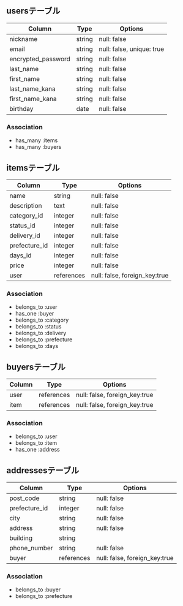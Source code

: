 ## usersテーブル

|Column            |Type  |Options                  |
|------------------|------|-------------------------|
|nickname          |string|null: false              |
|email             |string|null: false, unique: true|
|encrypted_password|string|null: false              |
|last_name         |string|null: false              |
|first_name        |string|null: false              |
|last_name_kana    |string|null: false              |
|first_name_kana   |string|null: false              |
|birthday          |date  |null: false              |

### Association
- has_many :items
- has_many :buyers

## itemsテーブル

|Column            |Type      |Options                      |
|------------------|----------|-----------------------------|
|name              |string    |null: false                  |
|description       |text      |null: false                  |
|category_id       |integer   |null: false                  |
|status_id         |integer   |null: false                  |
|delivery_id       |integer   |null: false                  |
|prefecture_id     |integer   |null: false                  |
|days_id           |integer   |null: false                  |
|price             |integer   |null: false                  |
|user              |references|null: false, foreign_key:true|

### Association
- belongs_to :user
- has_one :buyer
- belongs_to :category
- belongs_to :status
- belongs_to :delivery
- belongs_to :prefecture
- belongs_to :days

## buyersテーブル

|Column            |Type      |Options                      |
|------------------|----------|-----------------------------|
|user              |references|null: false, foreign_key:true|
|item              |references|null: false, foreign_key:true|

### Association
- belongs_to :user
- belongs_to :item
- has_one :address

## addressesテーブル

|Column            |Type      |Options                      |
|------------------|----------|-----------------------------|
|post_code         |string    |null: false                  |
|prefecture_id     |integer   |null: false                  |
|city              |string    |null: false                  |
|address           |string    |null: false                  |
|building          |string    |                             |
|phone_number      |string    |null: false                  |
|buyer             |references|null: false, foreign_key:true|

### Association
- belongs_to :buyer
- belongs_to :prefecture
